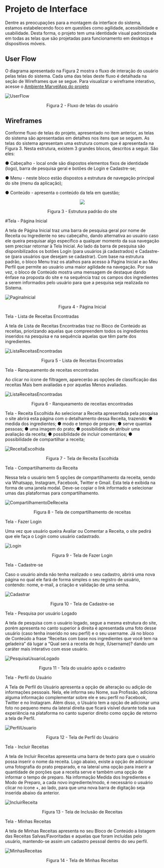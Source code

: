 
# Projeto de Interface

Dentre as preocupações para a montagem da interface do sistema, estamos estabelecendo foco em questões como agilidade, acessibilidade e usabilidade. Desta forma, o projeto tem uma identidade visual padronizada em todas as telas que são projetadas para funcionamento em desktops e dispositivos móveis.

## User Flow

O diagrama apresentado na Figura 2 mostra o fluxo de interação do usuário pelas telas do sistema. Cada uma das telas deste fluxo é detalhada na seção de Wireframes que se segue. Para visualizar o wireframe interativo, acesse o <a href="https://marvelapp.com/project/6437467">Ambiente MarvelApp do projeto</a>

![UserFlow](img/UserFlow.jpg)

<p align="center">Figura 2 - Fluxo de telas do usuário</p>

## Wireframes

Conforme fluxo de telas do projeto, apresentado no item anterior, as telas do sistema são apresentadas em detalhes nos itens que se seguem. As telas do sistema apresentam uma estrutura comum que é apresentada na Figura 3. Nesta estrutura, existem 3 grandes blocos, descritos a seguir. São eles:

  ● Cabeçalho - local onde são dispostos elementos fixos de identidade (logo), barra de pesquisa geral e botões de Login e Cadastre-se;

  ● Menu - neste bloco estão dispostos a estrutura de navegação principal do site (menu da aplicação);

  ● Conteúdo - apresenta o conteúdo da tela em questão;

<div align="center">
  <img src="img/Wireframes-QReceita.jpg">
</div>

<p align="center">Figura 3 - Estrutura padrão do site</p>

#Tela - Página Inicial

A tela de Página Inicial traz uma barra de pesquisa geral por nome de Receita ou Ingrediente no seu cabeçalho, dando alternativa ao usuário caso ele queira pesquisar algo específico a qualquer momento da sua navegação sem precisar retornar à Tela Inicial. Ao lado da barra de pesquisa são disponibilizados os botões Login (para usuários já cadastrados) e Cadastre-se (para usuários que desejam se cadastrar).
Com base na estrutura padrão, o bloco Menu traz os atalhos para acesso à Página Inicial e ao Meu Perfil que permite ao usuário uma maior agilidade na navegação. 
Por sua vez, o bloco de Conteúdo mostra uma mensagem de destaque dando ênfase na proposta do site e na sequência traz os campos dos ingredientes a serem informados pelo usuário para que a pesquisa seja realizada no Sistema. 

![PaginaInicial](img/Tela_Inicial_QReceita.jpg)

<p align="center">Figura 4 - Página Inicial</p>

Tela - Lista de Receitas Encontradas

A tela de Lista de Receitas Encontradas traz no Bloco de Conteúdo as receitas,  priorizando aquelas que compreendem todos os ingredientes inseridos na pesquisa e na sequência aquelas que têm parte dos ingredientes. 

![ListaReceitasEncontradas](img/Lista_de_Receitas_Encontradas.jpg)

<p align="center">Figura 5 - Lista de Receitas Encontradas</p>

Tela - Ranqueamento de receitas encontradas

Ao clicar no ícone de filtragem, aparecerão as opções de classificação das receitas Mais bem avaliadas e por aquelas Menos avaliadas.

![ListaReceitasEncontradas](img/Ranqueamento_de_Receitas_Encontradas.jpg)

<p align="center">Figura 6 - Ranqueamento de receitas encontradas</p>

Tela - Receita Escolhida
Ao selecionar a Receita apresentada pela pesquisa o site abrirá esta página com o detalhamento dessa Receita, trazendo:
  ● medida dos ingredientes;
  ● modo e tempo de preparo;
  ● serve quantas pessoas;
  ● uma imagem do prato;
  ● possibilidade de atribuir uma avaliação da receita;
  ● possibilidade de incluir comentários;
  ● possibilidade de compartilhar a receita;
  
![ReceitaEscolhida](img/Receita_Escolhida.jpg)

<p align="center">Figura 7 - Tela de Receita Escolhida</p>

Tela - Compartilhamento da Receita

Nessa tela o usuário tem 5 opções de compartilhamento da receita, sendo via Whatsapp, Instagram, Facebook, Twitter e Gmail. Esta tela é exibida na forma de uma janela modal. Deve-se copiar o link informado e selecionar umas das plataformas para compartilhamento.

![CompartilhamentoDeReceita](img/Compartilhamento_de_Receita.jpg)

<p align="center">Figura 8 - Tela de compartilhamento de receitas</p>

Tela - Fazer Login

Uma vez que usuário queira Avaliar ou Comentar a Receita, o site pedirá que ele faça o Login como usuário cadastrado.

![Login](img/Login.jpg)

<p align="center">Figura 9 - Tela de Fazer Login</p>

Tela - Cadastre-se

Caso o usuário ainda não tenha realizado o seu cadastro, abrirá uma nova página no qual ele fará de forma simples o seu registro de usuário, contendo: nome, e-mail, a criação e validação de uma senha.

![Cadastrar](img/Cadastre-se.jpg)

<p align="center">Figura 10 - Tela de Cadastre-se</p>

Tela - Pesquisa por usuário Logado

A tela de pesquisa com o usuário logado, segue a mesma estrutura do site, porém apresenta no canto superior à direita é apresentada uma foto desse usuário (caso tenha inserido no seu perfil) e o seu username. Já no bloco de Conteúdo a frase “Receitas com base nos ingredientes que você tem na geladeira” dá lugar a “Qual será a receita de hoje, (Username)? dando um caráter mais interativo com esse usuário.

![PesquisaUsuarioLogado](img/Pesquisa_por_Usuário_Logado.jpg)

<p align="center">Figura 11 - Tela do usuário após o cadastro</p>

Tela - Perfil do Usuário

A Tela de Perfil do Usuário apresenta a opção de alteração ou adição de informações pessoais. Nela, ele informa seu Nome, sua Profissão, adiciona alguma informação complementar sobre ele e seu perfil no Facebook, Twitter e no Instagram. Além disso, o Usuário tem a opção de adicionar uma foto no pequeno menu da lateral direita que ficará visível durante toda sua experiência na plataforma no canto superior direito como opção de retorno a tela de Perfil.

![PerfilUsuario](img/Pefil_do_Usuário.jpg)

<p align="center">Figura 12 - Tela de Perfil do Usuário</p>

Tela - Incluir Receitas

A tela de Incluir Receitas apresenta uma barra de texto para que o usuário possa inserir o nome da receita. Logo abaixo, existe a opção de adicionar uma fotografia do prato preparado, e na lateral uma opção para inserir a quantidade de porções que a receita serve e também uma opção de informar o tempo de preparo. Na informação Medida dos Ingredientes e Modo de Preparo, a cada novo ingrediente/modo, é necessário o usuário clicar no ícone +, ao lado, para que uma nova barra de digitação seja inserida abaixo da anterior.

![IncluirReceita](img/Inclusão_de_Receitas.jpg)

<p align="center">Figura 13 - Tela de Inclusão de Receitas</p>

Tela - Minhas Receitas

A tela de Minhas Receitas apresenta no seu Bloco de Conteúdo a listagem das Receitas Salvas/Favoritadas e aquelas que foram incluídas pelo usuário, mantendo-se assim um cadastro pessoal dentro do seu perfil.

![MinhasReceitas](img/Minhas_Receitas.jpg)

<p align="center">Figura 14 - Tela de Minhas Receitas</p>
